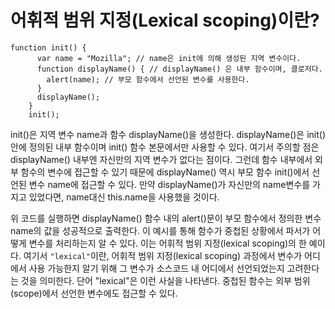 # 어휘적 범위 지정(Lexical scoping)이란?

```
function init() {
      var name = "Mozilla"; // name은 init에 의해 생성된 지역 변수이다.
      function displayName() { // displayName() 은 내부 함수이며, 클로저다.
        alert(name); // 부모 함수에서 선언된 변수를 사용한다.
      }
      displayName();
    }
    init();
```

init()은 지역 변수 name과 함수 displayName()을 생성한다. displayName()은 init() 안에 정의된 내부 함수이며 init() 함수 본문에서만 사용할 수 있다. 여기서 주의할 점은 displayName() 내부엔 자신만의 지역 변수가 없다는 점이다. 그런데 함수 내부에서 외부 함수의 변수에 접근할 수 있기 때문에 displayName() 역시 부모 함수 init()에서 선언된 변수 name에 접근할 수 있다. 만약 displayName()가 자신만의 name변수를 가지고 있었다면, name대신 this.name을 사용했을 것이다.

위 코드를 실행하면 displayName() 함수 내의 alert()문이 부모 함수에서 정의한 변수 name의 값을 성공적으로 출력한다. 이 예시를 통해 함수가 중첩된 상황에서 파서가 어떻게 변수를 처리하는지 알 수 있다. 이는 어휘적 범위 지정(lexical scoping)의 한 예이다. 여기서 `"lexical"`이란, 어휘적 범위 지정(lexical scoping) 과정에서 변수가 어디에서 사용 가능한지 알기 위해 그 변수가 소스코드 내 어디에서 선언되었는지 고려한다는 것을 의미한다. 단어 "lexical"은 이런 사실을 나타낸다. 중첩된 함수는 외부 범위(scope)에서 선언한 변수에도 접근할 수 있다.
